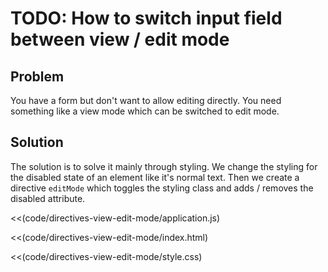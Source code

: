 # TODO: How to switch input field between view / edit mode

## Problem

You have a form but don't want to allow editing directly. You need something like a view mode which can be switched to
edit mode.

## Solution

The solution is to solve it mainly through styling. We change the styling for the disabled state of an element like
it's normal text. Then we create a directive `editMode` which toggles the styling class and adds / removes the
disabled attribute.

<<(code/directives-view-edit-mode/application.js)

<<(code/directives-view-edit-mode/index.html)

<<(code/directives-view-edit-mode/style.css)

